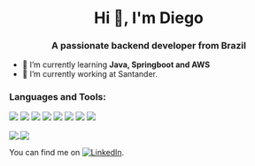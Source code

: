 <h1 align="center">Hi 👋, I'm Diego</h1>
<h3 align="center">A passionate backend developer from Brazil</h3>

- 🌱 I’m currently learning **Java, Springboot and AWS**
- 🔭 I’m currently working at Santander.


<h3 align="left">Languages and Tools:</h3>

![](https://img.shields.io/badge/OS-Linux-informational?style=flat&logo=linux&logoColor=white&color=blue)
![](https://img.shields.io/badge/Editor-Intellij_IDEA-informational?style=flat&logo=intellij-idea&logoColor=white&color=blue)
![](https://img.shields.io/badge/Code-Java-informational?style=flat&logo=java&logoColor=white&color=blue)
![](https://img.shields.io/badge/Code-JavaScript-informational?style=flat&logo=javascript&logoColor=white&color=blue)
![](https://img.shields.io/badge/Code-TypeScript-informational?style=flat&logo=typescript&logoColor=white&color=blue)
![](https://img.shields.io/badge/Shell-Bash-informational?style=flat&logo=gnu-bash&logoColor=white&color=blue)
![](https://img.shields.io/badge/Tools-Postgres-informational?style=flat&logo=postgresql&logoColor=white&color=blue)
![](https://img.shields.io/badge/Tools-Postman-informational?style=flat&logo=postman&logoColor=white&color=blue)


<a href="https://github.com/Diegobbrito">
  <img align="center" src="https://github-readme-stats.vercel.app/api?username=Diegobbrito&show_icons=true&theme=dracula&hide=prs&count_private=true" />
</a>
<a href="https://github.com/Diegobbrito">
  <img align="center" src="https://github-readme-stats.vercel.app/api/top-langs/?username=Diegobbrito&layout=compact&theme=dracula" />
</a>
<br>

You can find me on [![LinkedIn][2.2]][1].

<!-- Icon -->
[2.2]: https://raw.githubusercontent.com/MartinHeinz/MartinHeinz/master/linkedin-3-16.png (LinkedIn)

<!-- Link to your social media accounts -->
[1]: https://www.linkedin.com/in/diego-brito-3265b4188/
